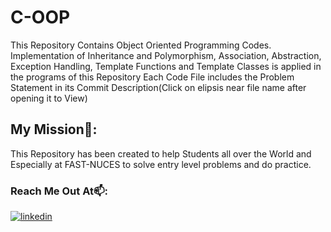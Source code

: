 # C-OOP
This Repository Contains Object Oriented Programming Codes. Implementation of Inheritance and Polymorphism, Association, Abstraction, Exception Handling, Template Functions and Template Classes is applied in the programs of this Repository
Each Code File includes the Problem Statement in its Commit Description(Click on elipsis near file name after opening it to View)
## My Mission🌱:
This Repository has been created to help Students all over the World and Especially at FAST-NUCES to solve entry level problems and do practice.
### Reach Me Out At📫:
[![linkedin](https://img.shields.io/badge/linkedin-0A66C2?style=for-the-badge&logo=linkedin&logoColor=white)](https://www.linkedin.com/in/syed-abdullah-hassan-a17286215/)
